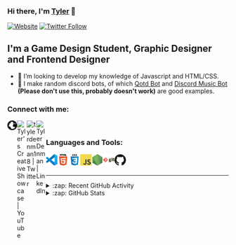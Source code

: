 ### Hi there, I'm [Tyler][website] 👋 

[![Website](https://img.shields.io/website?label=TylerDev.me&style=for-the-badge&url=https%3A%2F%2Ftylerdev.me)](https://tylerdev.me)
[![Twitter Follow](https://img.shields.io/twitter/follow/tylerguy123?color=1DA1F2&logo=twitter&style=for-the-badge)](https://twitter.com/intent/follow?original_referer=https%3A%2F%2Fgithub.com%2Ftylerguy&screen_name=tylerguy123)

## I'm a Game Design Student, Graphic Designer and Frontend Designer

- 👯 I’m looking to develop my knowledge of Javascript and HTML/CSS.
- 🤖 I make random discord bots, of which [Qotd Bot](https://github.com/tylerguy/qotd-bot) and [Discord Music Bot](https://github.com/TylerDev-me/Discord-Music-Bot) **(Please don't use this, probably doesn't work)** are good examples.

### Connect with me:

[<img align="left" alt="TylerDev.me" width="22px" src="https://raw.githubusercontent.com/iconic/open-iconic/master/svg/globe.svg" />][website]
[<img align="left" alt="Tyler's Creative Showcase | YouTube" width="22px" src="https://cdn.jsdelivr.net/npm/simple-icons@v3/icons/youtube.svg" />][youtube]
[<img align="left" alt="tylerdenman18 | Twitter" width="22px" src="https://cdn.jsdelivr.net/npm/simple-icons@v3/icons/twitter.svg" />][twitter]
[<img align="left" alt="Tyler Denman | LinkedIn" width="22px" src="https://cdn.jsdelivr.net/npm/simple-icons@v3/icons/linkedin.svg" />][linkedin]

<br />

### Languages and Tools:

<img align="left" alt="Visual Studio Code" width="26px" src="https://raw.githubusercontent.com/github/explore/80688e429a7d4ef2fca1e82350fe8e3517d3494d/topics/visual-studio-code/visual-studio-code.png" />
<img align="left" alt="HTML5" width="26px" src="https://raw.githubusercontent.com/github/explore/80688e429a7d4ef2fca1e82350fe8e3517d3494d/topics/html/html.png" />
<img align="left" alt="CSS3" width="26px" src="https://raw.githubusercontent.com/github/explore/80688e429a7d4ef2fca1e82350fe8e3517d3494d/topics/css/css.png" />
<img align="left" alt="JavaScript" width="26px" src="https://raw.githubusercontent.com/github/explore/80688e429a7d4ef2fca1e82350fe8e3517d3494d/topics/javascript/javascript.png" />
<img align="left" alt="Node.js" width="26px" src="https://raw.githubusercontent.com/github/explore/80688e429a7d4ef2fca1e82350fe8e3517d3494d/topics/nodejs/nodejs.png" />
<img align="left" alt="Git" width="26px" src="https://raw.githubusercontent.com/github/explore/80688e429a7d4ef2fca1e82350fe8e3517d3494d/topics/git/git.png" />
<img align="left" alt="GitHub" width="26px" src="https://raw.githubusercontent.com/github/explore/78df643247d429f6cc873026c0622819ad797942/topics/github/github.png" />

<br />
<br />

---

<details>
  <summary>:zap: Recent GitHub Activity</summary>
  
<!--START_SECTION:activity-->
1. 🎉 Merged PR [#145](https://github.com/Thunderblossom-Game-Studio/ProjectB/pull/145) in [Thunderblossom-Game-Studio/ProjectB](https://github.com/Thunderblossom-Game-Studio/ProjectB)
2. 💪 Opened PR [#145](https://github.com/Thunderblossom-Game-Studio/ProjectB/pull/145) in [Thunderblossom-Game-Studio/ProjectB](https://github.com/Thunderblossom-Game-Studio/ProjectB)
3. 🎉 Merged PR [#129](https://github.com/TrinketBot/Trinket/pull/129) in [TrinketBot/Trinket](https://github.com/TrinketBot/Trinket)
4. 🎉 Merged PR [#130](https://github.com/TrinketBot/Trinket/pull/130) in [TrinketBot/Trinket](https://github.com/TrinketBot/Trinket)
5. ❗️ Opened issue [#1](https://github.com/tylerguy/Countdown/issues/1) in [tylerguy/Countdown](https://github.com/tylerguy/Countdown)
<!--END_SECTION:activity-->

</details>

<details>
  <summary>:zap: GitHub Stats</summary>

  [![Anurag's GitHub stats](https://github-readme-stats.vercel.app/api?username=tylerguy&show_icons=true&theme=radical)](https://github.com/anuraghazra/github-readme-stats)
  
</details>

[website]: https://tylerdev.me
[twitter]: https://twitter.com/tylerdenman17
[youtube]: https://www.youtube.com/channel/UCa-jxtlaLU6Jb21kDy2nhxw
[linkedin]: https://linkedin.com/in/tyler-denman-23b412198/
